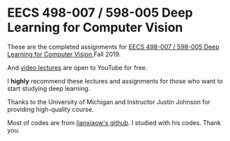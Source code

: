 # EECS 498-007 / 598-005 Deep Learning for Computer Vision

These are the completed assignments for [EECS 498-007 / 598-005 Deep Learning for Computer Vision
](https://web.eecs.umich.edu/~justincj/teaching/eecs498/FA2020/) Fall 2019.

And [video lectures](https://www.youtube.com/watch?v=dJYGatp4SvA&list=PL5-TkQAfAZFbzxjBHtzdVCWE0Zbhomg7r) are open to YouTube for free.

I **highly** recommend these lectures and assignments for those who want to start studying deep learning.

Thanks to the University of Michigan and Instructor Justin Johnson for providing high-quality course.

Most of codes are from [lianxiaow's github](https://github.com/linxiaow/EECS498-Deep-Learning-for-Vision). I studied with his codes. Thank you.

